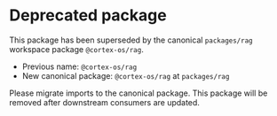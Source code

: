 # Deprecated package

This package has been superseded by the canonical `packages/rag` workspace package `@cortex-os/rag`.

- Previous name: `@cortex-os/rag`
- New canonical package: `@cortex-os/rag` at `packages/rag`

Please migrate imports to the canonical package. This package will be removed after downstream consumers are updated.
